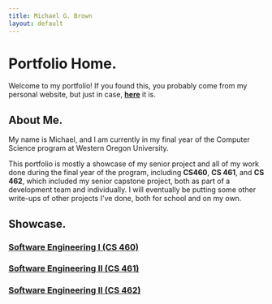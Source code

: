 ```yaml
---
title: Michael G. Brown   
layout: default
---
```

# Portfolio Home.

Welcome to my portfolio! If you found this, you probably come from my personal website, but just in case, **[here](https://mgeorgebrown89.github.io/)** it is. 

## About Me.

My name is Michael, and I am currently in my final year of the Computer Science program at Western Oregon University.

This portfolio is mostly a showcase of my senior project and all of my work done during the final year of the program, including **CS460**, **CS 461**, and **CS 462**, which included my senior capstone project, both as part of a development team and individually. I will eventually be putting some other write-ups of other projects I've done, both for school and on my own. 

## Showcase.

### [Software Engineering I (CS 460)](CS-460)

### [Software Engineering II (CS 461)](CS-461)

### [Software Engineering II (CS 462)](CS-462)